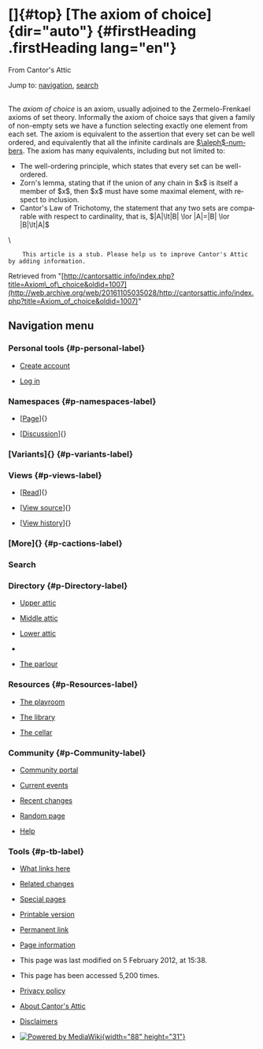 <div id="mw-page-base" class="noprint">

</div>

<div id="mw-head-base" class="noprint">

</div>

<div id="content" class="mw-body" role="main">

[]{#top}
[The axiom of choice]{dir="auto"} {#firstHeading .firstHeading lang="en"}
=================================

<div id="bodyContent" class="mw-body-content">

<div id="siteSub">

From Cantor's Attic

</div>

<div id="contentSub">

</div>

<div id="jump-to-nav" class="mw-jump">

Jump to: [navigation](#mw-navigation), [search](#p-search)

</div>

<div id="mw-content-text" class="mw-content-ltr" lang="en" dir="ltr">

\
The *axiom of choice* is an axiom, usually adjoined to the
Zermelo-Frenkael axioms of set theory. Informally the axiom of choice
says that given a family of non-empty sets we have a function selecting
exactly one element from each set. The axiom is equivalent to the
assertion that every set can be well ordered, and equivalently that all
the infinite cardinals are
[\$\\aleph\$-numbers](/web/20161105035028/http://cantorsattic.info/Aleph "Aleph").
The axiom has many equivalents, including but not limited to:

-   The well-ordering principle, which states that every set can be
    well-ordered.
-   Zorn's lemma, stating that if the union of any chain in \$x\$ is
    itself a member of \$x\$, then \$x\$ must have some maximal element,
    with respect to inclusion.
-   Cantor's Law of Trichotomy, the statement that any two sets are
    comparable with respect to cardinality, that is, \$|A|\\lt|B| \\lor
    |A|=|B| \\lor |B|\\lt|A|\$

\

        This article is a stub. Please help us to improve Cantor's Attic by adding information.

</div>

<div class="printfooter">

Retrieved from
"[http://cantorsattic.info/index.php?title=Axiom\_of\_choice&oldid=1007](http://web.archive.org/web/20161105035028/http://cantorsattic.info/index.php?title=Axiom_of_choice&oldid=1007)"

</div>

<div id="catlinks" class="catlinks catlinks-allhidden">

</div>

<div class="visualClear">

</div>

</div>

</div>

<div id="mw-navigation">

Navigation menu
---------------

<div id="mw-head">

<div id="p-personal" role="navigation"
aria-labelledby="p-personal-label">

### Personal tools {#p-personal-label}

-   <div id="pt-createaccount">

    </div>

    [Create
    account](/web/20161105035028/http://cantorsattic.info/index.php?title=Special:UserLogin&returnto=Axiom+of+choice&type=signup)
-   <div id="pt-login">

    </div>

    [Log
    in](/web/20161105035028/http://cantorsattic.info/index.php?title=Special:UserLogin&returnto=Axiom+of+choice "You are encouraged to log in; however, it is not mandatory [o]")

</div>

<div id="left-navigation">

<div id="p-namespaces" class="vectorTabs" role="navigation"
aria-labelledby="p-namespaces-label">

### Namespaces {#p-namespaces-label}

-   <div id="ca-nstab-main">

    </div>

    [[Page](/web/20161105035028/http://cantorsattic.info/Axiom_of_choice "View the content page [c]")]{}
-   <div id="ca-talk">

    </div>

    [[Discussion](/web/20161105035028/http://cantorsattic.info/index.php?title=Talk:Axiom_of_choice&action=edit&redlink=1 "Discussion about the content page [t]")]{}

</div>

<div id="p-variants" class="vectorMenu emptyPortlet" role="navigation"
aria-labelledby="p-variants-label">

### [Variants]{}[](#) {#p-variants-label}

<div class="menu">

</div>

</div>

</div>

<div id="right-navigation">

<div id="p-views" class="vectorTabs" role="navigation"
aria-labelledby="p-views-label">

### Views {#p-views-label}

-   <div id="ca-view">

    </div>

    [[Read](/web/20161105035028/http://cantorsattic.info/Axiom_of_choice)]{}
-   <div id="ca-viewsource">

    </div>

    [[View
    source](/web/20161105035028/http://cantorsattic.info/index.php?title=Axiom_of_choice&action=edit "This page is protected.
    You can view its source [e]")]{}
-   <div id="ca-history">

    </div>

    [[View
    history](/web/20161105035028/http://cantorsattic.info/index.php?title=Axiom_of_choice&action=history "Past revisions of this page [h]")]{}

</div>

<div id="p-cactions" class="vectorMenu emptyPortlet" role="navigation"
aria-labelledby="p-cactions-label">

### [More]{}[](#) {#p-cactions-label}

<div class="menu">

</div>

</div>

<div id="p-search" role="search">

### Search

<div id="simpleSearch">

</div>

</div>

</div>

</div>

<div id="mw-panel">

<div id="p-logo" role="banner">

[](/web/20161105035028/http://cantorsattic.info/Cantor%27s_Attic "Visit the main page")

</div>

<div id="p-Directory" class="portal" role="navigation"
aria-labelledby="p-Directory-label">

### Directory {#p-Directory-label}

<div class="body">

-   <div id="n-Upper-attic">

    </div>

    [Upper
    attic](/web/20161105035028/http://cantorsattic.info/Upper_attic)
-   <div id="n-Middle-attic">

    </div>

    [Middle
    attic](/web/20161105035028/http://cantorsattic.info/Middle_attic)
-   <div id="n-Lower-attic">

    </div>

    [Lower
    attic](/web/20161105035028/http://cantorsattic.info/Lower_attic)
-   <div id="n-">

    </div>

    [](INVALID-TITLE)
-   <div id="n-The-parlour">

    </div>

    [The parlour](/web/20161105035028/http://cantorsattic.info/Parlour)

</div>

</div>

<div id="p-Resources" class="portal" role="navigation"
aria-labelledby="p-Resources-label">

### Resources {#p-Resources-label}

<div class="body">

-   <div id="n-The-playroom">

    </div>

    [The
    playroom](/web/20161105035028/http://cantorsattic.info/Playroom)
-   <div id="n-The-library">

    </div>

    [The library](/web/20161105035028/http://cantorsattic.info/Library)
-   <div id="n-The-cellar">

    </div>

    [The cellar](/web/20161105035028/http://cantorsattic.info/Cellar)

</div>

</div>

<div id="p-Community" class="portal" role="navigation"
aria-labelledby="p-Community-label">

### Community {#p-Community-label}

<div class="body">

-   <div id="n-portal">

    </div>

    [Community
    portal](/web/20161105035028/http://cantorsattic.info/Cantor%27s_Attic:Community_portal "About the project, what you can do, where to find things")
-   <div id="n-currentevents">

    </div>

    [Current
    events](/web/20161105035028/http://cantorsattic.info/Cantor%27s_Attic:Current_events "Find background information on current events")
-   <div id="n-recentchanges">

    </div>

    [Recent
    changes](/web/20161105035028/http://cantorsattic.info/Special:RecentChanges "A list of recent changes in the wiki [r]")
-   <div id="n-randompage">

    </div>

    [Random
    page](/web/20161105035028/http://cantorsattic.info/Special:Random "Load a random page [x]")
-   <div id="n-help">

    </div>

    [Help](http://web.archive.org/web/20161105035028/https://www.mediawiki.org/wiki/Special:MyLanguage/Help:Contents "The place to find out")

</div>

</div>

<div id="p-tb" class="portal" role="navigation"
aria-labelledby="p-tb-label">

### Tools {#p-tb-label}

<div class="body">

-   <div id="t-whatlinkshere">

    </div>

    [What links
    here](/web/20161105035028/http://cantorsattic.info/Special:WhatLinksHere/Axiom_of_choice "A list of all wiki pages that link here [j]")
-   <div id="t-recentchangeslinked">

    </div>

    [Related
    changes](/web/20161105035028/http://cantorsattic.info/Special:RecentChangesLinked/Axiom_of_choice "Recent changes in pages linked from this page [k]")
-   <div id="t-specialpages">

    </div>

    [Special
    pages](/web/20161105035028/http://cantorsattic.info/Special:SpecialPages "A list of all special pages [q]")
-   <div id="t-print">

    </div>

    [Printable
    version](/web/20161105035028/http://cantorsattic.info/index.php?title=Axiom_of_choice&printable=yes "Printable version of this page [p]")
-   <div id="t-permalink">

    </div>

    [Permanent
    link](/web/20161105035028/http://cantorsattic.info/index.php?title=Axiom_of_choice&oldid=1007 "Permanent link to this revision of the page")
-   <div id="t-info">

    </div>

    [Page
    information](/web/20161105035028/http://cantorsattic.info/index.php?title=Axiom_of_choice&action=info)

</div>

</div>

</div>

</div>

<div id="footer" role="contentinfo">

-   <div id="footer-info-lastmod">

    </div>

    This page was last modified on 5 February 2012, at 15:38.
-   <div id="footer-info-viewcount">

    </div>

    This page has been accessed 5,200 times.

<!-- -->

-   <div id="footer-places-privacy">

    </div>

    [Privacy
    policy](/web/20161105035028/http://cantorsattic.info/Cantor%27s_Attic:Privacy_policy "Cantor's Attic:Privacy policy")
-   <div id="footer-places-about">

    </div>

    [About Cantor's
    Attic](/web/20161105035028/http://cantorsattic.info/Cantor%27s_Attic:About "Cantor's Attic:About")
-   <div id="footer-places-disclaimer">

    </div>

    [Disclaimers](/web/20161105035028/http://cantorsattic.info/Cantor%27s_Attic:General_disclaimer "Cantor's Attic:General disclaimer")

<!-- -->

-   <div id="footer-poweredbyico">

    </div>

    [![Powered by
    MediaWiki](/web/20161105035028im_/http://cantorsattic.info/resources/assets/poweredby_mediawiki_88x31.png){width="88"
    height="31"}](//web.archive.org/web/20161105035028/http://www.mediawiki.org/)

<div style="clear:both">

</div>

</div>
